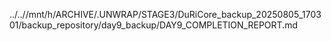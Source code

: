 ../..//mnt/h/ARCHIVE/.UNWRAP/STAGE3/DuRiCore_backup_20250805_170301/backup_repository/day9_backup/DAY9_COMPLETION_REPORT.md